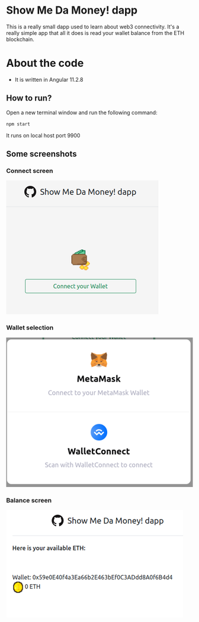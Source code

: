 # Show Me Da Money! dapp
This is a really small dapp used to learn about web3 connectivity. It's a really simple app that all it does is read your wallet balance from the ETH blockchain.

# About the code
- It is written in Angular 11.2.8

## How to run?
Open a new terminal window and run the following command:

```bash
npm start
```

It runs on local host port 9900

## Some screenshots

### Connect screen
![Connect Screen](screenshots/connect.png?raw=true "Connect Screen")

### Wallet selection
![Wallet Screen](screenshots/wallet.png?raw=true "Wallet Screen")

### Balance screen
![Balance Screen](screenshots/balance.png?raw=true "Balance Screen")